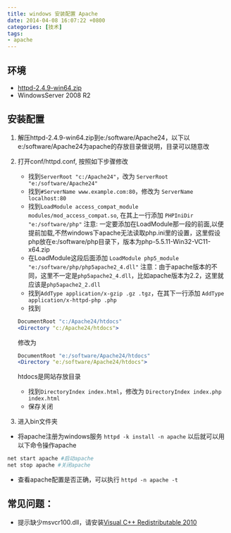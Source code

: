 ```yaml
---
title: windows 安装配置 Apache
date: 2014-04-08 16:07:22 +0800
categories: [技术]
tags:
- apache
---
```

## 环境
* [httpd-2.4.9-win64.zip](http://www.apachelounge.com/download/)
* WindowsServer 2008 R2

## 安装配置
1. 解压httpd-2.4.9-win64.zip到e:/software/Apache24，以下以e:/software/Apache24为apache的存放目录做说明，目录可以随意改
2. 打开conf/httpd.conf, 按照如下步骤修改
    * 找到`ServerRoot "c:/Apache24"`，改为
    `ServerRoot "e:/software/Apache24"`
    * 找到`#ServerName www.example.com:80`，修改为
    `ServerName localhost:80`
    * 找到`LoadModule access_compat_module modules/mod_access_compat.so`, 在其上一行添加
    `PHPIniDir "e:/software/php"`
    注意: 一定要添加在LoadModule那一段的前面,以便提前加载,不然windows下apache无法读取php.ini里的设置，这里假设php放在e:/software/php目录下，版本为php-5.5.11-Win32-VC11-x64.zip
    * 在LoadModule这段后面添加
    `LoadModule php5_module "e:/software/php/php5apache2_4.dll"`
    注意：由于apache版本的不同，这里不一定是`php5apache2_4.dll`，比如apache版本为2.2，这里就应该是`php5apache2_2.dll`
    * 找到`AddType application/x-gzip .gz .tgz`，在其下一行添加
    `AddType application/x-httpd-php .php`
    * 找到
    ```apache
    DocumentRoot "c:/Apache24/htdocs"
    <Directory "c:/Apache24/htdocs">
    ```
    修改为
    ```apache
    DocumentRoot "e:/software/Apache24/htdocs"
    <Directory "e:/software/Apache24/htdocs">
    ```
    htdocs是网站存放目录
    * 找到`DirectoryIndex index.html`，修改为
    `DirectoryIndex index.php index.html`
    * 保存关闭

3. 进入bin文件夹
* 将apache注册为windows服务
`httpd -k install -n apache`
以后就可以用以下命令操作apache
```bash
net start apache #启动apache
net stop apache #关闭apache
```
* 查看apache配置是否正确，可以执行
`httpd -n apache -t`

## 常见问题：
* 提示缺少msvcr100.dll，请安装[Visual C++ Redistributable 2010](http://download.microsoft.com/download/3/2/2/3224B87F-CFA0-4E70-BDA3-3DE650EFEBA5/vcredist_x64.exe)
